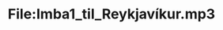 ---
title: File:Imba1_til_Reykjavíkur.mp3
recording of: til Reykjavíkur
reading speed: slow
speaker: Imba
license: CC0
---